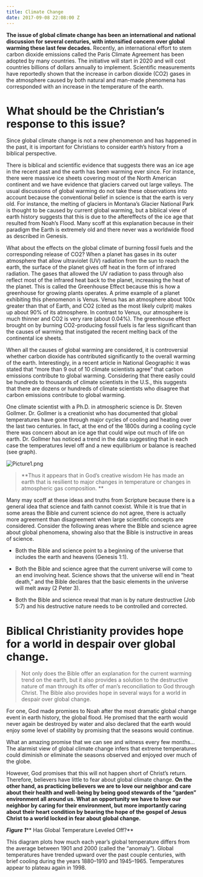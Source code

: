 ```yaml
---
title: Climate Change
date: 2017-09-08 22:08:00 Z
---
```


**The issue of global climate change has been an international and national discussion for several centuries, with intensified concern over global warming these last few decades.** Recently, an international effort to stem carbon dioxide emissions called the Paris Climate Agreement has been adopted by many countries. The initiative will start in 2020 and will cost countries billions of dollars annually to implement. Scientific measurements have reportedly shown that the increase in carbon dioxide (CO2) gases in the atmosphere caused by both natural and man-made phenomena has corresponded with an increase in the temperature of the earth.

# What should be the Christian’s response to this issue? 

Since global climate change is not a new phenomenon and has happened in the past, it is important for Christians to consider earth’s history from a biblical perspective.

There is biblical and scientific evidence that suggests there was an ice age in the recent past and the earth has been warming ever since. For instance, there were massive ice sheets covering most of the North American continent and we have evidence that glaciers carved out large valleys. The usual discussions of global warming do not take these observations into account because the conventional belief in science is that the earth is very old. For instance, the melting of glaciers in Montana’s Glacier National Park is thought to be caused by current global warming, but a biblical view of earth history suggests that this is due to the aftereffects of the ice age that resulted from Noah’s Flood. Many scoff at this explanation because in their paradigm the Earth is extremely old and there never was a worldwide flood as described in Genesis.

What about the effects on the global climate of burning fossil fuels and the corresponding release of CO2? When a planet has gases in its outer atmosphere that allow ultraviolet (UV) radiation from the sun to reach the earth, the surface of the planet gives off heat in the form of infrared radiation. The gases that allowed the UV radiation to pass through also reflect most of the infrared heat back to the planet, increasing the heat of the planet. This is called the Greenhouse Effect because this is how a greenhouse for growing plants operates. A prime example of a planet exhibiting this phenomenon is Venus. Venus has an atmosphere about 100x greater than that of Earth, and CO2 (cited as the most likely culprit) makes up about 90% of its atmosphere. In contrast to Venus, our atmosphere is much thinner and CO2 is very rare (about 0.04%). The greenhouse effect brought on by burning CO2-producing fossil fuels is far less significant than the causes of warming that instigated the recent melting back of the continental ice sheets.

When all the causes of global warming are considered, it is controversial whether carbon dioxide has contributed significantly to the overall warming of the earth. Interestingly, in a recent article in National Geographic it was stated that “more than 9 out of 10 climate scientists agree” that carbon emissions contribute to global warming. Considering that there easily could be hundreds to thousands of climate scientists in the U.S., this suggests that there are dozens or hundreds of climate scientists who disagree that carbon emissions contribute to global warming.

One climate scientist with a Ph.D. in atmospheric science is Dr. Steven Gollmer. Dr. Gollmer is a creationist who has documented that global temperatures have gone through major cycles of cooling and heating over the last two centuries. In fact, at the end of the 1800s during a cooling cycle there was concern about an ice age that could wipe out much of life on earth. Dr. Gollmer has noticed a trend in the data suggesting that in each case the temperatures level off and a new equilibrium or balance is reached (see graph).

![Picture1.png](/uploads/Picture1.png)

> **­­­­­Thus it appears that in God’s creative wisdom He has made an earth that is resilient to major changes in temperature or changes in atmospheric gas composition. **

Many may scoff at these ideas and truths from Scripture because there is a general idea that science and faith cannot coexist. While it is true that in some areas the Bible and current science do not agree, there is actually more agreement than disagreement when large scientific concepts are considered. Consider the following areas where the Bible and science agree about global phenomena, showing also that the Bible is instructive in areas of science.

* Both the Bible and science point to a beginning of the universe that includes the earth and heavens (Genesis 1:1).


* Both the Bible and science agree that the current universe will come to an end involving heat. Science shows that the universe will end in “heat death,” and the Bible declares that the basic elements in the universe will melt away (2 Peter 3).


* Both the Bible and science reveal that man is by nature destructive (Job 5:7) and his destructive nature needs to be controlled and corrected.

# **Biblical Christianity provides hope for a world in despair over global change.**

> Not only does the Bible offer an explanation for the current warming trend on the earth, but it also provides a solution to the destructive nature of man through its offer of man’s reconciliation to God through Christ. The Bible also provides hope in several ways for a world in despair over global change.

For one, God made promises to Noah after the most dramatic global change event in earth history, the global flood. He promised that the earth would never again be destroyed by water and also declared that the earth would enjoy some level of stability by promising that the seasons would continue.

What an amazing promise that we can see and witness every few months… The alarmist view of global climate change infers that extreme temperatures could diminish or eliminate the seasons observed and enjoyed over much of the globe.

However, God promises that this will not happen short of Christ’s return. Therefore, believers have little to fear about global climate change. **On the other hand, as practicing believers we are to love our neighbor and care about their health and well-being by being good stewards of the “garden” environment all around us. What an opportunity we have to love our neighbor by caring for their environment, but more importantly caring about their heart condition by bearing the hope of the gospel of Jesus Christ to a world locked in fear about global change.**

***Figure 1***\*\* Has Global Temperature Leveled Off?\*\*

This diagram plots how much each year’s global temperature differs from the average between 1901 and 2000 (called the “anomaly”). Global temperatures have trended upward over the past couple centuries, with brief cooling during the years 1880–1910 and 1945–1965. Temperatures appear to plateau again in 1998.
